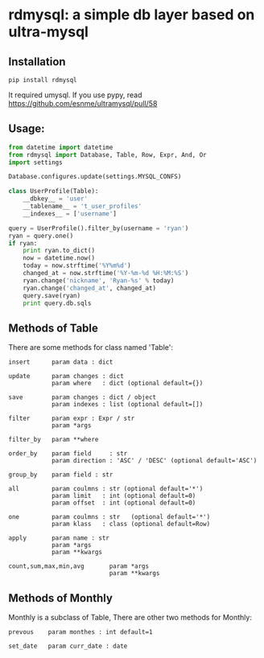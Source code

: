 # rdmysql: a simple db layer based on ultra-mysql

## Installation

    pip install rdmysql

It required umysql. If you use pypy, read https://github.com/esnme/ultramysql/pull/58

## Usage:

``` python
from datetime import datetime
from rdmysql import Database, Table, Row, Expr, And, Or
import settings

Database.configures.update(settings.MYSQL_CONFS)

class UserProfile(Table):
    __dbkey__ = 'user'
    __tablename__ = 't_user_profiles'
    __indexes__ = ['username']

query = UserProfile().filter_by(username = 'ryan')
ryan = query.one()
if ryan:
    print ryan.to_dict()
    now = datetime.now()
    today = now.strftime('%Y%m%d')
    changed_at = now.strftime('%Y-%m-%d %H:%M:%S')
    ryan.change('nickname', 'Ryan-%s' % today)
    ryan.change('changed_at', changed_at)
    query.save(ryan)
    print query.db.sqls
```

## Methods of Table

There are some methods for class named 'Table':
    
    insert      param data : dict
    
    update      param changes : dict
                param where   : dict (optional default={})
    
    save        param changes : dict / object
                param indexes : list (optional default=[])
    
    filter      param expr : Expr / str
                param *args
    
    filter_by   param **where
    
    order_by    param field     : str
                param direction : 'ASC' / 'DESC' (optional default='ASC')
    
    group_by    param field : str
    
    all         param coulmns : str (optional default='*')
                param limit   : int (optional default=0)
                param offset  : int (optional default=0)
    
    one         param coulmns : str   (optional default='*')
                param klass   : class (optional default=Row)
    
    apply       param name : str
                param *args
                param **kwargs
    
    count,sum,max,min,avg       param *args
                                param **kwargs

## Methods of Monthly

Monthly is a subclass of Table, There are other two methods for Monthly:
    
    prevous    param monthes : int default=1
    
    set_date   param curr_date : date
